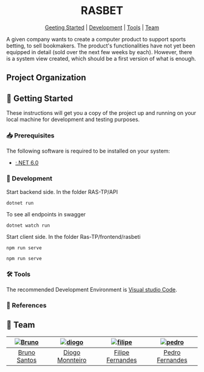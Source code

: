 [bruno]: https://github.com/BrunoXBSantos
[bruno-pic]: https://github.com/BrunoXBSantos.png?size=120
[diogo]: https://github.com/DxMonteiro
[diogo-pic]: https://github.com/DxMonteiro.png?size=120
[filipe]: https://github.com/Falape
[filipe-pic]: https://github.com/Falape.png?size=120
[pedro]: https://github.com/PedroFernandesMIEI
[pedro-pic]: https://github.com/PedroFernandesMIEI.png?size=120

<div align="center">

# RASBET

[Geeting Started](#rocket-getting-started)
|
[Development](#hammer-development)
|
[Tools](#hammer_and_wrench-tools)
|
[Team](#busts_in_silhouette-team)

</div>

A given company wants to create a computer product to support sports betting, to sell bookmakers. 
The product's functionalities have not yet been equipped in detail (sold over the next few weeks by each). 
However, there is a system view created, which should be a first version of what is enough.

## Project Organization



## :rocket: Getting Started

These instructions will get you a copy of the project up and running on your
local machine for development and testing purposes.


### :inbox_tray: Prerequisites

The following software is required to be installed on your system:

- [:.NET 6.0](https://dotnet.microsoft.com/en-us/)

### :hammer: Development 

Start backend side. In the folder RAS-TP/API

```
dotnet run
```

To see all endpoints in swagger

```
dotnet watch run
```

Start client side. In the folder Ras-TP/frontend/rasbeti

```
npm run serve
```

```
npm run serve
```

### :hammer_and_wrench: Tools

The recommended Development Environment is [Visual studio Code](https://code.visualstudio.com/).

### :link: References


## :busts_in_silhouette: Team

|   [![Bruno][bruno-pic]][bruno]   |  [![diogo][diogo-pic]][diogo]    | [![filipe][filipe-pic]][filipe]   |   [![pedro][pedro-pic]][pedro]  |
| :------------------------------: | :------------------------------: | :------------------------------:  | :-----------------------------: |
|      [Bruno Santos][bruno]       |     [Diogo Monnteiro][diogo]     |    [Filipe Fernandes][filipe]     |    [Pedro Fernandes][pedro]     |

